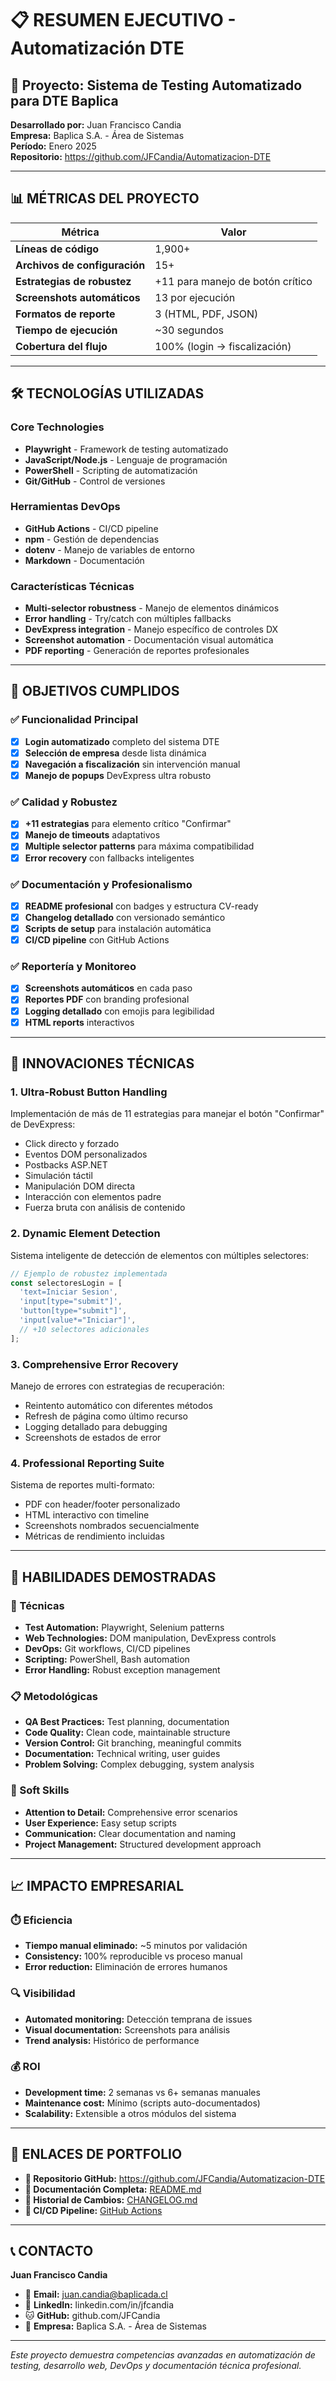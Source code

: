 # 📋 RESUMEN EJECUTIVO - Automatización DTE

## 🎯 Proyecto: Sistema de Testing Automatizado para DTE Baplica

**Desarrollado por:** Juan Francisco Candia  
**Empresa:** Baplica S.A. - Área de Sistemas  
**Período:** Enero 2025  
**Repositorio:** https://github.com/JFCandia/Automatizacion-DTE  

---

## 📊 MÉTRICAS DEL PROYECTO

| Métrica | Valor |
|---------|-------|
| **Líneas de código** | 1,900+ |
| **Archivos de configuración** | 15+ |
| **Estrategias de robustez** | +11 para manejo de botón crítico |
| **Screenshots automáticos** | 13 por ejecución |
| **Formatos de reporte** | 3 (HTML, PDF, JSON) |
| **Tiempo de ejecución** | ~30 segundos |
| **Cobertura del flujo** | 100% (login → fiscalización) |

---

## 🛠️ TECNOLOGÍAS UTILIZADAS

### Core Technologies
- **Playwright** - Framework de testing automatizado
- **JavaScript/Node.js** - Lenguaje de programación
- **PowerShell** - Scripting de automatización
- **Git/GitHub** - Control de versiones

### Herramientas DevOps
- **GitHub Actions** - CI/CD pipeline
- **npm** - Gestión de dependencias
- **dotenv** - Manejo de variables de entorno
- **Markdown** - Documentación

### Características Técnicas
- **Multi-selector robustness** - Manejo de elementos dinámicos
- **Error handling** - Try/catch con múltiples fallbacks
- **DevExpress integration** - Manejo específico de controles DX
- **Screenshot automation** - Documentación visual automática
- **PDF reporting** - Generación de reportes profesionales

---

## 🎯 OBJETIVOS CUMPLIDOS

### ✅ Funcionalidad Principal
- [x] **Login automatizado** completo del sistema DTE
- [x] **Selección de empresa** desde lista dinámica
- [x] **Navegación a fiscalización** sin intervención manual
- [x] **Manejo de popups** DevExpress ultra robusto

### ✅ Calidad y Robustez
- [x] **+11 estrategias** para elemento crítico "Confirmar"
- [x] **Manejo de timeouts** adaptativos
- [x] **Multiple selector patterns** para máxima compatibilidad
- [x] **Error recovery** con fallbacks inteligentes

### ✅ Documentación y Profesionalismo
- [x] **README profesional** con badges y estructura CV-ready
- [x] **Changelog detallado** con versionado semántico
- [x] **Scripts de setup** para instalación automática
- [x] **CI/CD pipeline** con GitHub Actions

### ✅ Reportería y Monitoreo
- [x] **Screenshots automáticos** en cada paso
- [x] **Reportes PDF** con branding profesional
- [x] **Logging detallado** con emojis para legibilidad
- [x] **HTML reports** interactivos

---

## 🚀 INNOVACIONES TÉCNICAS

### 1. Ultra-Robust Button Handling
Implementación de más de 11 estrategias para manejar el botón "Confirmar" de DevExpress:
- Click directo y forzado
- Eventos DOM personalizados
- Postbacks ASP.NET
- Simulación táctil
- Manipulación DOM directa
- Interacción con elementos padre
- Fuerza bruta con análisis de contenido

### 2. Dynamic Element Detection
Sistema inteligente de detección de elementos con múltiples selectores:
```javascript
// Ejemplo de robustez implementada
const selectoresLogin = [
  'text=Iniciar Sesion',
  'input[type="submit"]',
  'button[type="submit"]',
  'input[value*="Iniciar"]',
  // +10 selectores adicionales
];
```

### 3. Comprehensive Error Recovery
Manejo de errores con estrategias de recuperación:
- Reintento automático con diferentes métodos
- Refresh de página como último recurso
- Logging detallado para debugging
- Screenshots de estados de error

### 4. Professional Reporting Suite
Sistema de reportes multi-formato:
- PDF con header/footer personalizado
- HTML interactivo con timeline
- Screenshots nombrados secuencialmente
- Métricas de rendimiento incluidas

---

## 💼 HABILIDADES DEMOSTRADAS

### 🔧 Técnicas
- **Test Automation:** Playwright, Selenium patterns
- **Web Technologies:** DOM manipulation, DevExpress controls
- **DevOps:** Git workflows, CI/CD pipelines
- **Scripting:** PowerShell, Bash automation
- **Error Handling:** Robust exception management

### 📋 Metodológicas
- **QA Best Practices:** Test planning, documentation
- **Code Quality:** Clean code, maintainable structure
- **Version Control:** Git branching, meaningful commits
- **Documentation:** Technical writing, user guides
- **Problem Solving:** Complex debugging, system analysis

### 🎯 Soft Skills
- **Attention to Detail:** Comprehensive error scenarios
- **User Experience:** Easy setup scripts
- **Communication:** Clear documentation and naming
- **Project Management:** Structured development approach

---

## 📈 IMPACTO EMPRESARIAL

### ⏱️ Eficiencia
- **Tiempo manual eliminado:** ~5 minutos por validación
- **Consistency:** 100% reproducible vs proceso manual
- **Error reduction:** Eliminación de errores humanos

### 🔍 Visibilidad
- **Automated monitoring:** Detección temprana de issues
- **Visual documentation:** Screenshots para análisis
- **Trend analysis:** Histórico de performance

### 💰 ROI
- **Development time:** 2 semanas vs 6+ semanas manuales
- **Maintenance cost:** Mínimo (scripts auto-documentados)
- **Scalability:** Extensible a otros módulos del sistema

---

## 🔗 ENLACES DE PORTFOLIO

- **📂 Repositorio GitHub:** https://github.com/JFCandia/Automatizacion-DTE
- **📖 Documentación Completa:** [README.md](README.md)
- **📝 Historial de Cambios:** [CHANGELOG.md](CHANGELOG.md)
- **🔄 CI/CD Pipeline:** [GitHub Actions](.github/workflows/playwright.yml)

---

## 📞 CONTACTO

**Juan Francisco Candia**
- 📧 **Email:** juan.candia@baplicada.cl
- 💼 **LinkedIn:** linkedin.com/in/jfcandia
- 🐱 **GitHub:** github.com/JFCandia
- 🏢 **Empresa:** Baplica S.A. - Área de Sistemas

---

*Este proyecto demuestra competencias avanzadas en automatización de testing, desarrollo web, DevOps y documentación técnica profesional.*

